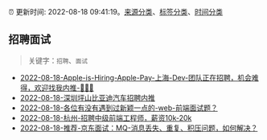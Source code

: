 :alarm_clock: 更新时间: 2022-08-18 09:41:19。[来源分类](../README.md)、[标签分类](../TAGS.md)、[时间分类](../TIMELINE.md)

## 招聘面试


> 关键字：`招聘`、`面试`



- [2022-08-18-Apple-is-Hiring-Apple-Pay-上海-Dev-团队正在招聘，机会难得，欢迎找我内推-🧑🏻‍💻](https://www.v2ex.com/t/873796) 
- [2022-08-18-深圳坪山比亚迪汽车招聘内推](https://www.v2ex.com/t/873782) 
- [2022-08-18-各位有没有遇到过新颖一点的-web-前端面试题？](https://www.v2ex.com/t/873778) 
- [2022-08-18-杭州-招聘中级前端工程师，薪资10k-20k](https://www.v2ex.com/t/873760) 
- [2022-08-18-推荐-京东面试：MQ-消息丢失、重复、积压问题，如何解决？](https://toutiao.io/k/1unx53z) 